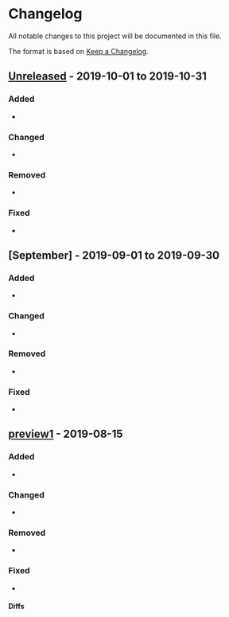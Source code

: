 # Changelog
All notable changes to this project will be documented in this file.

The format is based on [Keep a Changelog](https://keepachangelog.com/en/1.0.0/).

## [Unreleased] - 2019-10-01 to 2019-10-31
### Added
- 

### Changed
- 

### Removed
- 

### Fixed
- 


## [September] - 2019-09-01 to 2019-09-30
### Added
- 

### Changed
- 

### Removed
- 

### Fixed
- 


## [preview1] - 2019-08-15
### Added
- 

### Changed
- 

### Removed
- 

### Fixed
- 

#### Diffs
[Unreleased]: TODO (diff this month with last month)
[preview1]: TODO (diff Neo 2 to preview1)
